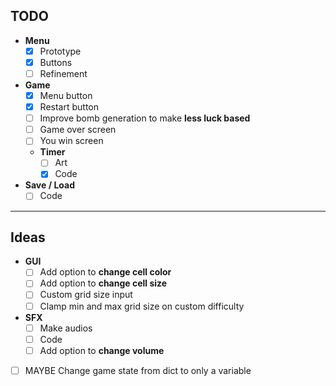## TODO

- **Menu**  
     - [x] Prototype
     - [x] Buttons  
     - [ ] Refinement
- **Game**  
     - [x] Menu button
     - [x] Restart button
     - [ ] Improve bomb generation to make **less luck based**
     - [ ] Game over screen
     - [ ] You win screen
     - **Timer**  
       - [ ] Art  
       - [x] Code
- **Save / Load**  
     - [ ] Code

---

## Ideas

- **GUI**
    - [ ] Add option to **change cell color**
    - [ ] Add option to **change cell size**
    - [ ] Custom grid size input
    - [ ] Clamp min and max grid size on custom difficulty
- **SFX**
    - [ ] Make audios
    - [ ] Code
    - [ ] Add option to **change volume**
- [ ] MAYBE Change game state from dict to only a variable